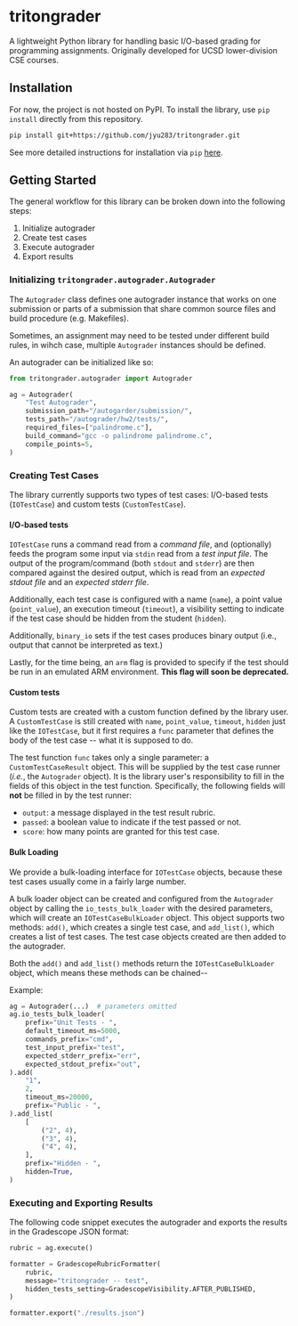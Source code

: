 # tritongrader 

A lightweight Python library for handling basic I/O-based grading for
programming assignments. Originally developed for UCSD lower-division 
CSE courses.

## Installation

For now, the project is not hosted on PyPI. To install the library,
use `pip install` directly from this repository.

```bash
pip install git+https://github.com/jyu283/tritongrader.git
```

See more detailed instructions for installation via `pip` [here][1].

[1]: https://www.geeksforgeeks.org/how-to-install-a-python-package-from-a-github-repository/

## Getting Started

The general workflow for this library can be broken down into the
following steps:

1. Initialize autograder
1. Create test cases
1. Execute autograder
1. Export results

### Initializing `tritongrader.autograder.Autograder`

The `Autograder` class defines one autograder instance that works on
one submission or parts of a submission that share common source files
and build procedure (e.g. Makefiles).

Sometimes, an assignment may need to be tested under different build
rules, in wihch case, multiple `Autograder` instances should be defined.

An autograder can be initialized like so:

```python
from tritongrader.autograder import Autograder

ag = Autograder(
    "Test Autograder",
    submission_path="/autogarder/submission/",
    tests_path="/autograder/hw2/tests/",
    required_files=["palindrome.c"],
    build_command="gcc -o palindrome palindrome.c",
    compile_points=5,
)
```

### Creating Test Cases

The library currently supports two types of test cases:
I/O-based tests (`IOTestCase`) and custom tests (`CustomTestCase`).

#### I/O-based tests

`IOTestCase` runs a command read from a _command file_, and (optionally)
feeds the program some input via `stdin` read from a _test input file_.
The output of the program/command (both `stdout` and `stderr`) are then
compared against the desired output, which is read from an _expected stdout file_
and an _expected stderr file_.

Additionally, each test case is configured with a name (`name`), a point value
(`point_value`), an execution timeout (`timeout`), a visibility setting to
indicate if the test case should be hidden from the student (`hidden`).

Additionally, `binary_io` sets if the test cases produces binary output (i.e.,
output that cannot be interpreted as text.)

Lastly, for the time being, an `arm` flag is provided to specify if the test
should be run in an emulated ARM environment. **This flag will soon be deprecated.**


#### Custom tests

Custom tests are created with a custom function defined by the library user.
A `CustomTestCase` is still created with `name`, `point_value`, `timeout`,
`hidden` just like the `IOTestCase`, but it first requires a `func` parameter
that defines the body of the test case -- what it is supposed to do.

The test function `func` takes only a single parameter: a `CustomTestCaseResult`
object. This will be supplied by the test case runner (_i.e._, the `Autograder`
object). It is the library user's responsibility to fill in the fields of this
object in the test function. Specifically, the following fields will **not**
be filled in by the test runner:

- `output`: a message displayed in the test result rubric.
- `passed`: a boolean value to indicate if the test passed or not.
- `score`: how many points are granted for this test case.

#### Bulk Loading

We provide a bulk-loading interface for `IOTestCase` objects, because these test
cases usually come in a fairly large number. 

A bulk loader object can be created and configured from the `Autograder` object
by calling the `io_tests_bulk_loader` with the desired parameters, which will
create an `IOTestCaseBulkLoader` object. This object supports two methods:
`add()`, which creates a single test case, and
`add_list()`, which creates a list of test cases. The test case objects created
are then added to the autograder.

Both the `add()` and `add_list()` methods return the `IOTestCaseBulkLoader`
object, which means these methods can be chained--

Example:

```python
ag = Autograder(...)  # parameters omitted
ag.io_tests_bulk_loader(
    prefix="Unit Tests - ",
    default_timeout_ms=5000,
    commands_prefix="cmd",
    test_input_prefix="test",
    expected_stderr_prefix="err",
    expected_stdout_prefix="out",
).add(
    "1",
    2,
    timeout_ms=20000,
    prefix="Public - ",
).add_list(
    [
        ("2", 4),
        ("3", 4),
        ("4", 4),
    ],
    prefix="Hidden - ",
    hidden=True,
)
```

### Executing and Exporting Results

The following code snippet executes the autograder and exports
the results in the Gradescope JSON format:

```python
rubric = ag.execute()

formatter = GradescopeRubricFormatter(
    rubric,
    message="tritongrader -- test",
    hidden_tests_setting=GradescopeVisibility.AFTER_PUBLISHED,
)

formatter.export("./results.json")
```